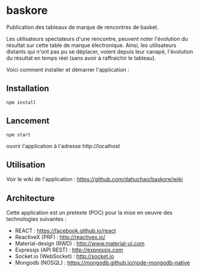# baskore
Publication des tableaux de marque de rencontres de basket.

Les utilisateurs spectateurs d'une rencontre, peuvent noter l'évolution du résultat sur cette table de marque
électronique. Ainsi, les utilisateurs distants qui n'ont pas pu se déplacer, voient depuis leur canapé, l'évolution
du résultat en temps réel (sans avoir à raffraichir le tableau).

Voici comment installer et démarrer l'application :

## Installation

```
npm install
```

## Lancement

```
npm start
```
ouvrir l'application à l'adresse http://localhost

## Utilisation

Voir le wiki de l'application : https://github.com/dahuchao/baskore/wiki

## Architecture

Cette application est un pretexte (POC) pour la mise en oeuvre des technologies suivantes : 
* REACT : https://facebook.github.io/react
* ReactiveX (PRF) : http://reactivex.io/
* Material-design (RWD) : http://www.material-ui.com
* Expressjs (API REST) : http://expressjs.com
* Socket.io (WebSocket) : http://socket.io
* Mongodb (NOSQL) : https://mongodb.github.io/node-mongodb-native
